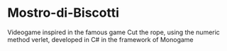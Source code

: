 # Mostro-di-Biscotti
Videogame inspired in the famous game Cut the rope, using the numeric method verlet, developed in C# in the framework of Monogame
